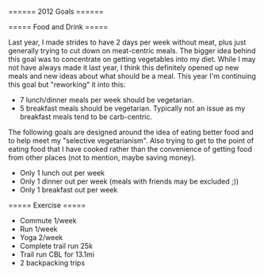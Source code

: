 ====== 2012 Goals ======

===== Food and Drink =====

Last year, I made strides to have 2 days per week without meat, plus just generally trying to cut down on meat-centric meals. The bigger idea behind this goal was to concentrate on getting vegetables into my diet. While I may not have always made it last year, I think this definitely opened up new meals and new ideas about what should be a meal. This year I'm continuing this goal but "reworking" it into this:

  * 7 lunch/dinner meals per week should be vegetarian.
  * 5 breakfast meals should be vegetarian. Typically not an issue as my breakfast meals tend to be carb-centric.

The following goals are designed around the idea of eating better food and to help meet my "selective vegetarianism". Also trying to get to the point of eating food that I have cooked rather than the convenience of getting food from other places (not to mention, maybe saving money).

  * Only 1 lunch out per week
  * Only 1 dinner out per week (meals with friends may be excluded ;))
  * Only 1 breakfast out per week

===== Exercise =====

  * Commute 1/week
  * Run 1/week
  * Yoga 2/week
  * Complete trail run 25k
  * Trail run CBL for 13.1mi
  * 2 backpacking trips

